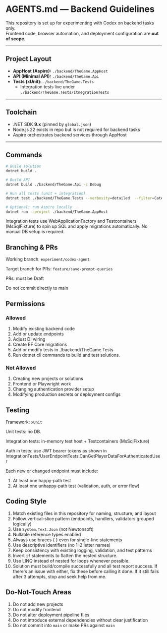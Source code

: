 # AGENTS.md — Backend Guidelines

This repository is set up for experimenting with Codex on backend tasks only.  
Frontend code, browser automation, and deployment configuration are **out of scope**.

---

## Project Layout
- **AppHost (Aspire):** `./backend/TheGame.AppHost`
- **API (Minimal API):** `./backend/TheGame.Api`
- **Tests (xUnit):** `./backend/TheGame.Tests`
  - Integration tests live under `./backend/TheGame.Tests/ItnegrationTests`

---

## Toolchain
- .NET SDK **9.x** (pinned by `global.json`)
- Node.js 22 exists in repo but is not required for backend tasks
- Aspire orchestrates backend services through AppHost

---

## Commands
```bash
# Build solution
dotnet build .

# Build API
dotnet build ./backend/TheGame.Api -c Debug

# Run all tests (unit + integration)
dotnet test ./backend/TheGame.Tests --verbosity=detailed  --filter=Category=Unit & Category=Integration

# Optional: run Aspire locally
dotnet run --project ./backend/TheGame.AppHost
```

Integration tests use WebApplicationFactory<TEntryPoint> and Testcontainers (MsSqlFixture) to spin up SQL and apply migrations automatically. No manual DB setup is required.

## Branching & PRs

Working branch: `experiment/codex-agent`

Target branch for PRs: `feature/save-prompt-queries`

PRs: must be Draft

Do not commit directly to main

## Permissions

### Allowed

1. Modify existing backend code
1. Add or update endpoints
1. Adjust DI wiring
1. Create EF Core migrations
1. Add or modify tests in ./backend/TheGame.Tests
1. Run dotnet cli commands to build and test solutions.

### Not Allowed

1. Creating new projects or solutions
1. Frontend or Playwright work
1. Changing authentication provider setup
1. Modifying production secrets or deployment configs

## Testing

Framework: `xUnit`

Unit tests: no DB.

Integration tests: in-memory test host + Testcontainers (MsSqlFixture)

Auth in tests: use JWT bearer tokens as shown in
IntegrationTests/UserEndpointTests.CanGetPlayerDataForAuthenticatedUser

Each new or changed endpoint must include:

1. At least one happy-path test
1. At least one unhappy-path test (validation, auth, or error flow)

## Coding Style

1. Match existing files in this repository for naming, structure, and layout
1. Follow vertical-slice pattern (endpoints, handlers, validators grouped logically)
1. Use `System.Text.Json` (not Newtonsoft)
1. Nullable reference types enabled
1. Always use braces { } even for single-line statements
1. Use descriptive identifiers (no 1–2 letter names)
1. Keep consistency with existing logging, validation, and test patterns
1. Invert `if` statements to flatten the nested structure.
1. Use LINQ instead of nested for loops whenever possible.
1. Solution must build/compile successfully and all test report success. If there's an issue with either, fix these before calling it done. If it still fails after 3 attempts, stop and seek help from me.

## Do-Not-Touch Areas

1. Do not add new projects
1. Do not modify frontend
1. Do not alter deployment pipeline files
1. Do not introduce external dependencies without clear justification
1. Do not commit into `main` or make PRs against `main`